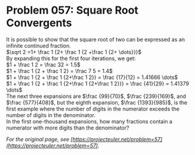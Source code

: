 # Problem 057: Square Root Convergents
  
It is possible to show that the square root of two can be expressed as an infinite continued fraction.  
$\sqrt 2 =1+ \frac 1 {2+ \frac 1 {2 +\frac 1 {2+ \dots}}}$  
By expanding this for the first four iterations, we get:  
$1 + \frac 1 2 = \frac  32 = 1.5$  
$1 + \frac 1 {2 + \frac 1 2} = \frac 7 5 = 1.4$  
$1 + \frac 1 {2 + \frac 1 {2+\frac 1 2}} = \frac {17}{12} = 1.41666 \dots$  
$1 + \frac 1 {2 + \frac 1 {2+\frac 1 {2+\frac 1 2}}} = \frac {41}{29} = 1.41379 \dots$  
The next three expansions are $\frac {99}{70}$, $\frac {239}{169}$, and $\frac {577}{408}$, but the eighth expansion, $\frac {1393}{985}$, is the first example where the number of digits in the numerator exceeds the number of digits in the denominator.  
In the first one-thousand expansions, how many fractions contain a numerator with more digits than the denominator?  

*For the original page, see [https://projecteuler.net/problem=57](https://projecteuler.net/problem=57).*
